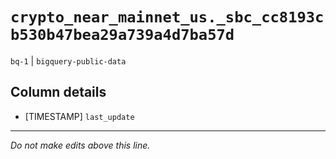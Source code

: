 # `crypto_near_mainnet_us._sbc_cc8193cb530b47bea29a739a4d7ba57d`
`bq-1` | `bigquery-public-data`

## Column details
* [TIMESTAMP] `last_update`

-------------------------------------------------------------------------------
*Do not make edits above this line.*
